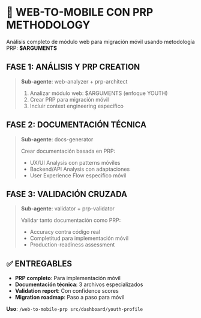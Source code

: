 # 🔄 WEB-TO-MOBILE CON PRP METHODOLOGY

Análisis completo de módulo web para migración móvil usando metodología PRP: **$ARGUMENTS**

## FASE 1: ANÁLISIS Y PRP CREATION

> **Sub-agente**: web-analyzer + prp-architect
>
> 1. Analizar módulo web: $ARGUMENTS (enfoque YOUTH)
> 2. Crear PRP para migración móvil
> 3. Incluir context engineering específico

## FASE 2: DOCUMENTACIÓN TÉCNICA

> **Sub-agente**: docs-generator
>
> Crear documentación basada en PRP:
>
> - UX/UI Analysis con patterns móviles
> - Backend/API Analysis con adaptaciones
> - User Experience Flow específico móvil

## FASE 3: VALIDACIÓN CRUZADA

> **Sub-agente**: validator + prp-validator
>
> Validar tanto documentación como PRP:
>
> - Accuracy contra código real
> - Completitud para implementación móvil
> - Production-readiness assessment

## ✅ ENTREGABLES

- **PRP completo**: Para implementación móvil
- **Documentación técnica**: 3 archivos especializados
- **Validation report**: Con confidence scores
- **Migration roadmap**: Paso a paso para móvil

**Uso**: `/web-to-mobile-prp src/dashboard/youth-profile`
